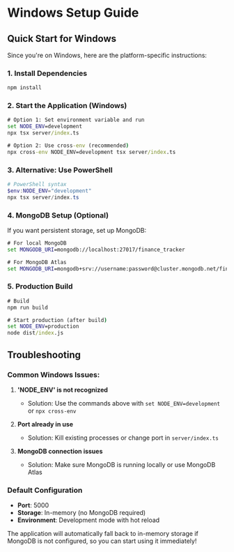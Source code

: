 # Windows Setup Guide

## Quick Start for Windows

Since you're on Windows, here are the platform-specific instructions:

### 1. Install Dependencies
```cmd
npm install
```

### 2. Start the Application (Windows)
```cmd
# Option 1: Set environment variable and run
set NODE_ENV=development
npx tsx server/index.ts

# Option 2: Use cross-env (recommended)
npx cross-env NODE_ENV=development tsx server/index.ts
```

### 3. Alternative: Use PowerShell
```powershell
# PowerShell syntax
$env:NODE_ENV="development"
npx tsx server/index.ts
```

### 4. MongoDB Setup (Optional)
If you want persistent storage, set up MongoDB:

```cmd
# For local MongoDB
set MONGODB_URI=mongodb://localhost:27017/finance_tracker

# For MongoDB Atlas
set MONGODB_URI=mongodb+srv://username:password@cluster.mongodb.net/finance_tracker
```

### 5. Production Build
```cmd
# Build
npm run build

# Start production (after build)
set NODE_ENV=production
node dist/index.js
```

## Troubleshooting

### Common Windows Issues:

1. **'NODE_ENV' is not recognized**
   - Solution: Use the commands above with `set NODE_ENV=development` or `npx cross-env`

2. **Port already in use**
   - Solution: Kill existing processes or change port in `server/index.ts`

3. **MongoDB connection issues**
   - Solution: Make sure MongoDB is running locally or use MongoDB Atlas

### Default Configuration
- **Port**: 5000
- **Storage**: In-memory (no MongoDB required)
- **Environment**: Development mode with hot reload

The application will automatically fall back to in-memory storage if MongoDB is not configured, so you can start using it immediately!
